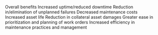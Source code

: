 Overall benefits
    Increased uptime/reduced downtime
    Reduction in/elimination of unplanned failures
    Decreased maintenance costs
    Increased asset life
    Reduction in collateral asset damages
    Greater ease in prioritization and planning of work orders
    Increased efficiency in maintenance practices and management


